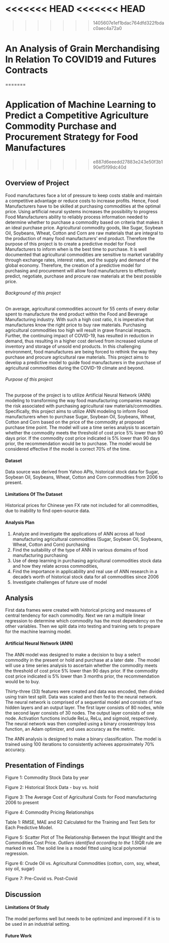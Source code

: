 <<<<<<< HEAD
<<<<<<< HEAD
=======

>>>>>>> 1405607e1ef1bdac764dfd322fbdac0aec4a72a0
# An Analysis of Grain Merchandising In Relation To COVID19 and Futures Contracts
=======
# Application of Machine Learning to Predict a Competitive Agriculture Commodity Purchase and Procurement Strategy for Food Manufactures
>>>>>>> e887d6eeedd27883e243e50f3b190ef5f99dc40d
## Overview of Project
Food manufactures face a lot of pressure to keep costs stable and maintain a competitive advantage or reduce costs to increase profits. Hence, Food Manufacturers have to be skilled at purchasing commodities at the optimal price. Using artificial neural systems increases the possibility to progress Food Manufacturers ability to reliably process information needed to determine whether to purchase a commodity based on criteria that makes it an ideal purchase price. Agricultural commodity goods, like Sugar, Soybean Oil, Soybeans, Wheat, Cotton and Corn are raw materials that are integral to the production of many food manufacturers’ end product. Therefore the purpose of this project is to create a predictive model for Food Manufacturers to inform when is the best time to purchase. It is well documented that agricultural commodities are sensitive to market variability through exchange rates, interest rates, and the supply and demand of the global economy. Therefore, the creation of a predictive model for purchasing and procurement will allow food manufacturers to effectively predict, negotiate, purchase and procure raw materials at the best possible price.

###### Background of this project
On average, agricultural commodities account for 55 cents of every dollar spent to manufacture the end product within the Food and Beverage Manufacturing industry. With such a high cost ratio, it is imperative that manufactures know the right price to buy raw materials. Purchasing agricultural commodities too high will result in grave financial impacts. 
Further, the continuing impact of COVID-19, has resulted in reduction in demand, thus resulting in a higher cost derived from increased volume of inventory and storage of unsold end products. In this challenging environment, food manufactures are being forced to rethink the way they purchase and procure agricultural  raw materials. 
This project aims to develop a predictive model to guide food manufacturers in the purchase of agricultural commodities during the COVID-19 climate and beyond.

###### Purpose of this project
The purpose of the project is to utilize Artificial Neural Network (ANN) modeling to transforming the way food manufacturing companies manage the risk associated with purchasing agricultural raw materials/commodities. 
Specifically, this project aims to utilize ANN modeling to inform Food manufacturers when to purchase Sugar, Soybean Oil, Soybeans, Wheat, Cotton and Corn based on the price of the commodity at proposed purchase time point. The model will use a time series analysis to ascertain whether the commodity meets the threshold of cost price 5% lower than 90 days prior. If the commodity cost price indicated is 5% lower than 90 days prior, the recommendation would be to purchase. The model would be considered effective if the model is correct 70% of the time.

#### Dataset
Data source was derived from Yahoo APIs, historical stock data for Sugar, Soybean Oil, Soybeans, Wheat, Cotton and Corn commodities from 2006 to present.
#### Limitations Of The Dataset
Historical prices for Chinese yen FX rate not included for all commodities, due to inability to find open-source data.
#### Analysis Plan
1. Analyze and investigate the applications of ANN across all food manufacturing agricultural commodities (Sugar, Soybean Oil, Soybeans, Wheat, Cotton and Corn) purchasing 
2. Find the suitability of the type of ANN in various domains of food manufacturing purchasing
3. Use of deep learning in purchasing agricultural commodities stock data and how they relate across commodities, 
4. Find the importance in applicability and real use of ANN research in a decade’s worth of historical stock data for all commodities since 2006 
5. Investigate challenges of future use of model

## Analysis
First data frames were created with historical pricing and measures of central tendency for each commodity. Next we ran a  multiple linear regression to determine which commodity has the most dependency on the other variables. Then we split data into testing and training sets to prepare for the machine learning model.

#### Artificial Neural Network (ANN)
The ANN model was designed to make a decision to buy a select commodity in the present or hold and purchase at a later date . The model will use a time series analysis to ascertain whether the commodity meets the threshold of cost price 5% lower than 90 days prior. If the commodity cost price indicated is 5% lower than 3 months prior, the recommendation would be to buy. 

Thirty-three (33) features were created and data was encoded, then divided using train test split. Data was scaled and then fed to the neural network. The neural network is comprised of a sequential model and consists of two hidden layers and an output layer. The first layer consists of 80 nodes, while the second layer consists of 30 nodes. The output layer consists of one node. Activation functions include ReLu, ReLu, and sigmoid, respectively. The neural network was then compiled using a binary crossentropy loss function, an Adam optimizer, and uses accuracy as the metric.

The ANN analysis is designed to make a binary classification. The model is trained using 100 iterations to consistently achieves approximately 70% accuracy. 

## Presentation of Findings
Figure 1: Commodity Stock Data by year

Figure 2: Historical Stock Data - buy vs. hold

Figure 3: The Average Cost of Agricultural Costs for Food manufacturing 2006 to present

Figure 4: Commodity Pricing Relationships 

Table 1: RMSE, MAE and R2 Calculated for the Training and Test Sets for Each Predictive Model.
 		 	 	 	 
Figure 5: Scatter Plot of The Relationship Between the Input Weight and the Commodities Cost Price. 
*Outliers identified according to the 1.5*IQR rule are marked in red. The solid line is a model fitted using local polynomial regression.

Figure 6: Crude Oil vs. Agricultural Commodities (cotton, corn, soy, wheat, soy oil, sugar)

Figure 7: Pre-Covid vs. Post-Covid

## Discussion
#### Limitations Of Study
The model performs well but needs to be optimized and improved if it is to be used in an industrial setting.
#### Future Work

